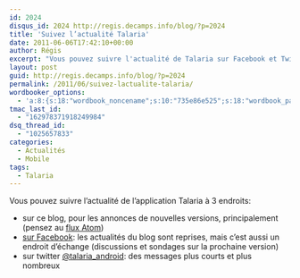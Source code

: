 ```yaml
---
id: 2024
disqus_id: 2024 http://regis.decamps.info/blog/?p=2024
title: 'Suivez l’actualité Talaria'
date: 2011-06-06T17:42:10+00:00
author: Régis
excerpt: "Vous pouvez suivre l'actualité de Talaria sur Facebook et Twitter"
layout: post
guid: http://regis.decamps.info/blog/?p=2024
permalink: /2011/06/suivez-lactualite-talaria/
wordbooker_options:
  - 'a:8:{s:18:"wordbook_noncename";s:10:"735e86e525";s:18:"wordbook_page_post";s:4:"-100";s:18:"wordbook_orandpage";s:1:"2";s:23:"wordbook_default_author";s:1:"1";s:23:"wordbook_extract_length";s:3:"256";s:19:"wordbook_actionlink";s:3:"300";s:18:"wordbook_attribute";s:0:"";s:29:"wordbooker_status_update_text";s:33:"New blog post :  %title% - %link%";}'
tmac_last_id:
  - "162978371918249984"
dsq_thread_id:
  - "1025657833"
categories:
  - Actualités
  - Mobile
tags:
  - Talaria
---
```

Vous pouvez suivre l’actualité de l’application Talaria à 3 endroits:

  * sur ce blog, pour les annonces de nouvelles versions, principalement (pensez au [flux Atom](http://regis.decamps.info/blog/tag/incidents-transports/feed/))
  * [sur Facebook](http://goo.gl/klbEq): les actualités du blog sont reprises, mais c’est aussi un endroit d’échange (discussions et sondages sur la prochaine version)
  * sur twitter [@talaria_android](http://goo.gl/6f9WE): des messages plus courts et plus nombreux
